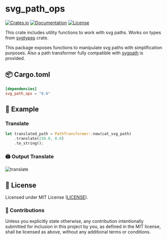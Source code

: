 # svg_path_ops

[![Crates.io](https://img.shields.io/crates/v/svg_path_ops.svg)](https://crates.io/crates/svg_path_ops)
[![Documentation](https://docs.rs/svg_path_ops/badge.svg)](https://docs.rs/svg_path_ops)
[![License](https://img.shields.io/github/license/orhanbalci/rough-rs.svg)](https://github.com/orhanbalci/rough-rs/blob/main/svg_path_ops/LICENSE)

<!-- cargo-sync-readme start -->


This crate includes utility functions to work with svg paths. Works on types from [svgtypes](https://github.com/RazrFalcon/svgtypes)
crate.

This package exposes functions to manipulate svg paths with simplification purposes. Also a path transformer fully compatible with
[svgpath](https://github.com/fontello/svgpath) is provided.


## 📦 Cargo.toml

```toml
[dependencies]
svg_path_ops = "0.6"
```

## 🔧 Example

### Translate

``` rust
let translated_path = PathTransformer::new(cat_svg_path)
    .translate(230.0, 0.0)
    .to_string();
```

### 🖨️ Output Translate
![translate](https://raw.githubusercontent.com/orhanbalci/rough-rs/main/svg_path_ops/assets/translated_cat.png)

<!-- cargo-sync-readme end -->

## 📝 License

Licensed under MIT License ([LICENSE](LICENSE)).

### 🚧 Contributions

Unless you explicitly state otherwise, any contribution intentionally submitted for inclusion in this project by you, as defined in the MIT license, shall be licensed as above, without any additional terms or conditions.
